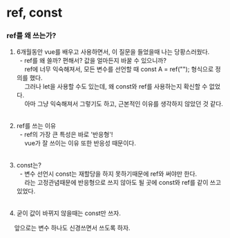 # ref, const

### ref를 왜 쓰는가?

1. 6개월동안 vue를 배우고 사용하면서, 이 질문을 들었을때 나는 당황스러웠다.<br>
&ensp;- ref를 왜 쓸까? 편해서? 값을 얼마든지 바꿀 수 있으니까?<br>
&emsp; ref에 너무 익숙해져서, 모든 변수를 선언할 때 const A = ref(""); 형식으로 정의를 했다.<br>
&emsp; 그러나 let을 사용할 수도 있는데, 왜 const와 ref를 사용하는지 확신할 수 없었다.<br>
&emsp; 아마 그냥 익숙해져서 그렇기도 하고, 근본적인 이유를 생각하지 않았던 것 같다.<br><br>

1. ref를 쓰는 이유<br>
&ensp;- ref의 가장 큰 특성은 바로 '반응형'!<br>
&emsp; vue가 잘 쓰이는 이유 또한 반응성 때문이다.<br><br/>

2. const는?<br>
&ensp;- 변수 선언시 const는 재할당을 하지 못하기때문에 ref와 써야만 한다.<br>
&emsp; 라는 고정관념때문에 반응형으로 쓰지 않아도 될 곳에 const와 ref를 같이 쓰고 있었다.<br><br>

3. 굳이 값이 바뀌지 않을때는 const만 쓰자.<br>

&emsp; 앞으로는 변수 하나도 신경쓰면서 쓰도록 하자.<br>


   

